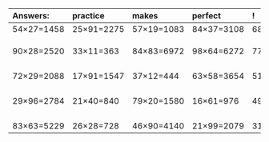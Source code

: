 | Answers: | practice | makes | perfect | ! |
| :--- | :--- | :--- | :--- | :--- |
| 54×27=1458 | 25×91=2275 | 57×19=1083 | 84×37=3108 | 68×64=4352 | 
|   |   |   |   |   | 
|   |   |   |   |   | 
|   |   |   |   |   | 
| 90×28=2520 | 33×11=363 | 84×83=6972 | 98×64=6272 | 77×73=5621 | 
|   |   |   |   |   | 
|   |   |   |   |   | 
|   |   |   |   |   | 
|   |   |   |   |   | 
| 72×29=2088 | 17×91=1547 | 37×12=444 | 63×58=3654 | 51×69=3519 | 
|   |   |   |   |   | 
|   |   |   |   |   | 
|   |   |   |   |   | 
|   |   |   |   |   | 
| 29×96=2784 | 21×40=840 | 79×20=1580 | 16×61=976 | 49×63=3087 | 
|   |   |   |   |   | 
|   |   |   |   |   | 
|   |   |   |   |   | 
|   |   |   |   |   | 
| 83×63=5229 | 26×28=728 | 46×90=4140 | 21×99=2079 | 31×99=3069 | 
